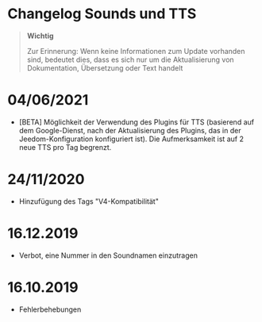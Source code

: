 # Changelog Sounds und TTS

>**Wichtig**
>
>Zur Erinnerung: Wenn keine Informationen zum Update vorhanden sind, bedeutet dies, dass es sich nur um die Aktualisierung von Dokumentation, Übersetzung oder Text handelt

# 04/06/2021

- [BETA] Möglichkeit der Verwendung des Plugins für TTS (basierend auf dem Google-Dienst, nach der Aktualisierung des Plugins, das in der Jeedom-Konfiguration konfiguriert ist). Die Aufmerksamkeit ist auf 2 neue TTS pro Tag begrenzt.

# 24/11/2020

- Hinzufügung des Tags "V4-Kompatibilität"

# 16.12.2019

- Verbot, eine Nummer in den Soundnamen einzutragen

# 16.10.2019

- Fehlerbehebungen
